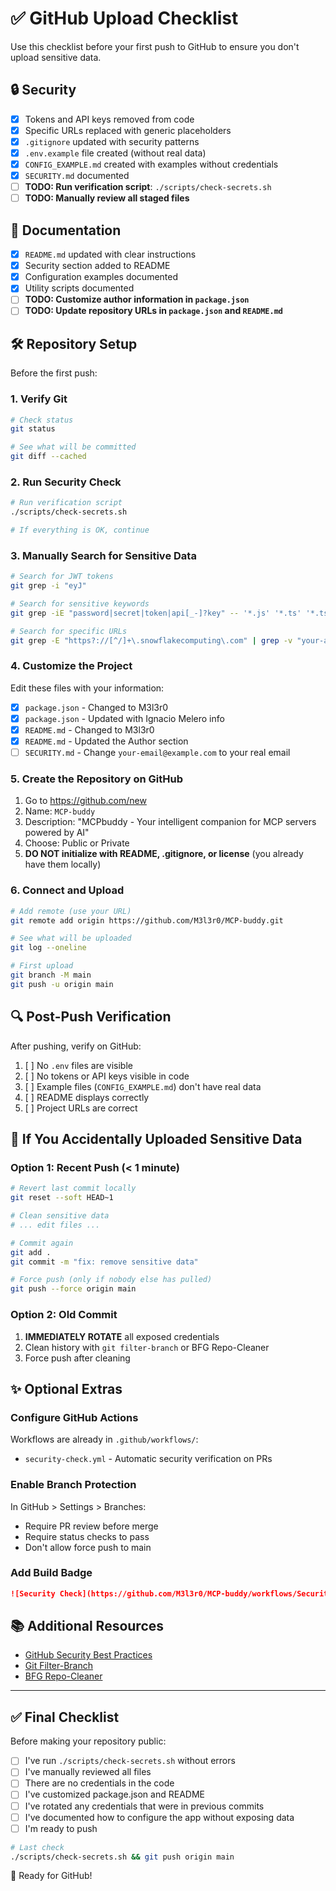 # ✅ GitHub Upload Checklist

Use this checklist before your first push to GitHub to ensure you don't upload sensitive data.

## 🔒 Security

- [x] Tokens and API keys removed from code
- [x] Specific URLs replaced with generic placeholders
- [x] `.gitignore` updated with security patterns
- [x] `.env.example` file created (without real data)
- [x] `CONFIG_EXAMPLE.md` created with examples without credentials
- [x] `SECURITY.md` documented
- [ ] **TODO: Run verification script**: `./scripts/check-secrets.sh`
- [ ] **TODO: Manually review all staged files**

## 📝 Documentation

- [x] `README.md` updated with clear instructions
- [x] Security section added to README
- [x] Configuration examples documented
- [x] Utility scripts documented
- [ ] **TODO: Customize author information in `package.json`**
- [ ] **TODO: Update repository URLs in `package.json` and `README.md`**

## 🛠️ Repository Setup

Before the first push:

### 1. Verify Git

```bash
# Check status
git status

# See what will be committed
git diff --cached
```

### 2. Run Security Check

```bash
# Run verification script
./scripts/check-secrets.sh

# If everything is OK, continue
```

### 3. Manually Search for Sensitive Data

```bash
# Search for JWT tokens
git grep -i "eyJ"

# Search for sensitive keywords
git grep -iE "password|secret|token|api[_-]?key" -- '*.js' '*.ts' '*.tsx' '*.json'

# Search for specific URLs
git grep -E "https?://[^/]+\.snowflakecomputing\.com" | grep -v "your-account"
```

### 4. Customize the Project

Edit these files with your information:

- [x] `package.json` - Changed to M3l3r0
- [x] `package.json` - Updated with Ignacio Melero info
- [x] `README.md` - Changed to M3l3r0
- [x] `README.md` - Updated the Author section
- [ ] `SECURITY.md` - Change `your-email@example.com` to your real email

### 5. Create the Repository on GitHub

1. Go to https://github.com/new
2. Name: `MCP-buddy`
3. Description: "MCPbuddy - Your intelligent companion for MCP servers powered by AI"
4. Choose: Public or Private
5. **DO NOT initialize with README, .gitignore, or license** (you already have them locally)

### 6. Connect and Upload

```bash
# Add remote (use your URL)
git remote add origin https://github.com/M3l3r0/MCP-buddy.git

# See what will be uploaded
git log --oneline

# First upload
git branch -M main
git push -u origin main
```

## 🔍 Post-Push Verification

After pushing, verify on GitHub:

1. [ ] No `.env` files are visible
2. [ ] No tokens or API keys visible in code
3. [ ] Example files (`CONFIG_EXAMPLE.md`) don't have real data
4. [ ] README displays correctly
5. [ ] Project URLs are correct

## 🚨 If You Accidentally Uploaded Sensitive Data

### Option 1: Recent Push (< 1 minute)

```bash
# Revert last commit locally
git reset --soft HEAD~1

# Clean sensitive data
# ... edit files ...

# Commit again
git add .
git commit -m "fix: remove sensitive data"

# Force push (only if nobody else has pulled)
git push --force origin main
```

### Option 2: Old Commit

1. **IMMEDIATELY ROTATE** all exposed credentials
2. Clean history with `git filter-branch` or BFG Repo-Cleaner
3. Force push after cleaning

## ✨ Optional Extras

### Configure GitHub Actions

Workflows are already in `.github/workflows/`:
- `security-check.yml` - Automatic security verification on PRs

### Enable Branch Protection

In GitHub > Settings > Branches:
- Require PR review before merge
- Require status checks to pass
- Don't allow force push to main

### Add Build Badge

```markdown
![Security Check](https://github.com/M3l3r0/MCP-buddy/workflows/Security%20Check/badge.svg)
```

## 📚 Additional Resources

- [GitHub Security Best Practices](https://docs.github.com/en/code-security)
- [Git Filter-Branch](https://git-scm.com/docs/git-filter-branch)
- [BFG Repo-Cleaner](https://rtyley.github.io/bfg-repo-cleaner/)

---

## ✅ Final Checklist

Before making your repository public:

- [ ] I've run `./scripts/check-secrets.sh` without errors
- [ ] I've manually reviewed all files
- [ ] There are no credentials in the code
- [ ] I've customized package.json and README
- [ ] I've rotated any credentials that were in previous commits
- [ ] I've documented how to configure the app without exposing data
- [ ] I'm ready to push

```bash
# Last check
./scripts/check-secrets.sh && git push origin main
```

🎉 Ready for GitHub!
